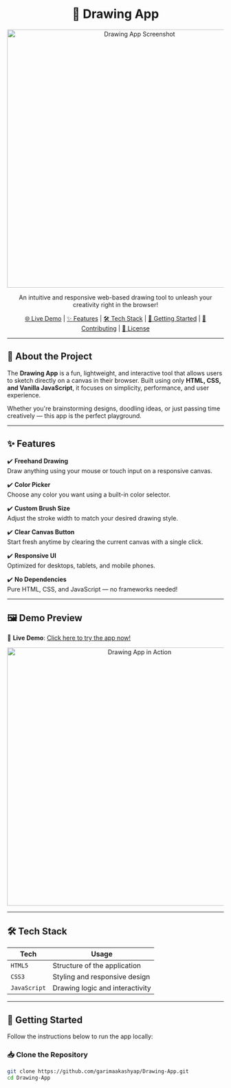 <h1 align="center">🎨 Drawing App</h1>

<p align="center">
  <img src="screenshot.png" alt="Drawing App Screenshot" width="600">
</p>

<p align="center">
  An intuitive and responsive web-based drawing tool to unleash your creativity right in the browser!  
</p>

<p align="center">
  <a href="https://garimaakashyap.github.io/Drawing-App/">🌐 Live Demo</a> |
  <a href="#features">✨ Features</a> |
  <a href="#tech-stack">🛠️ Tech Stack</a> |
  <a href="#getting-started">🚀 Getting Started</a> |
  <a href="#contributing">🤝 Contributing</a> |
  <a href="#license">📄 License</a>
</p>

---

## 📌 About the Project

The **Drawing App** is a fun, lightweight, and interactive tool that allows users to sketch directly on a canvas in their browser. Built using only **HTML, CSS, and Vanilla JavaScript**, it focuses on simplicity, performance, and user experience.

Whether you're brainstorming designs, doodling ideas, or just passing time creatively — this app is the perfect playground.

---

## ✨ Features

✔️ **Freehand Drawing**  
Draw anything using your mouse or touch input on a responsive canvas.

✔️ **Color Picker**  
Choose any color you want using a built-in color selector.

✔️ **Custom Brush Size**  
Adjust the stroke width to match your desired drawing style.

✔️ **Clear Canvas Button**  
Start fresh anytime by clearing the current canvas with a single click.

✔️ **Responsive UI**  
Optimized for desktops, tablets, and mobile phones.

✔️ **No Dependencies**  
Pure HTML, CSS, and JavaScript — no frameworks needed!

---

## 🖼️ Demo Preview

🔗 **Live Demo**: [Click here to try the app now!](https://garimaakashyap.github.io/Drawing-App/)

<p align="center">
  <img src="screenshot.png" alt="Drawing App in Action" width="600">
</p>

---

## 🛠️ Tech Stack

| Tech         | Usage                             |
|--------------|-----------------------------------|
| `HTML5`      | Structure of the application      |
| `CSS3`       | Styling and responsive design     |
| `JavaScript` | Drawing logic and interactivity   |

---

## 🚀 Getting Started

Follow the instructions below to run the app locally:

### 📥 Clone the Repository
```bash
git clone https://github.com/garimaakashyap/Drawing-App.git
cd Drawing-App

